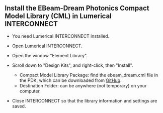 ## Install the EBeam-Dream Photonics Compact Model Library (CML) in Lumerical INTERCONNECT


* You need Lumerical INTERCONNECT installed.

* Open Lumerical INTERCONNECT.

* Open the window "Element Library".

* Scroll down to "Design Kits", and right-click, then "Install".

  * Compact Model Library Package: find the ebeam_dream.cml file in the PDK, which can be downloaded from [GitHub](https://github.com/SiEPIC/SiEPIC_EBeam_PDK/blob/master/klayout/EBeam/CML/Dream/ebeam_dream.cml).
  * Destination Folder: can be anywhere (not temporary) on your computer.

* Close INTERCONNECT so that the library information and settings are saved.


